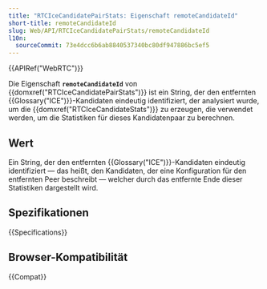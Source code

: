 ```yaml
---
title: "RTCIceCandidatePairStats: Eigenschaft remoteCandidateId"
short-title: remoteCandidateId
slug: Web/API/RTCIceCandidatePairStats/remoteCandidateId
l10n:
  sourceCommit: 73e4dcc6b6ab8840537340bc80df947886bc5ef5
---
```


{{APIRef("WebRTC")}}

Die Eigenschaft **`remoteCandidateId`** von {{domxref("RTCIceCandidatePairStats")}} ist ein String, der den entfernten {{Glossary("ICE")}}-Kandidaten eindeutig identifiziert, der analysiert wurde, um die {{domxref("RTCIceCandidateStats")}} zu erzeugen, die verwendet werden, um die Statistiken für dieses Kandidatenpaar zu berechnen.

## Wert

Ein String, der den entfernten {{Glossary("ICE")}}-Kandidaten eindeutig identifiziert — das heißt, den Kandidaten, der eine Konfiguration für den entfernten Peer beschreibt — welcher durch das entfernte Ende dieser Statistiken dargestellt wird.

## Spezifikationen

{{Specifications}}

## Browser-Kompatibilität

{{Compat}}
